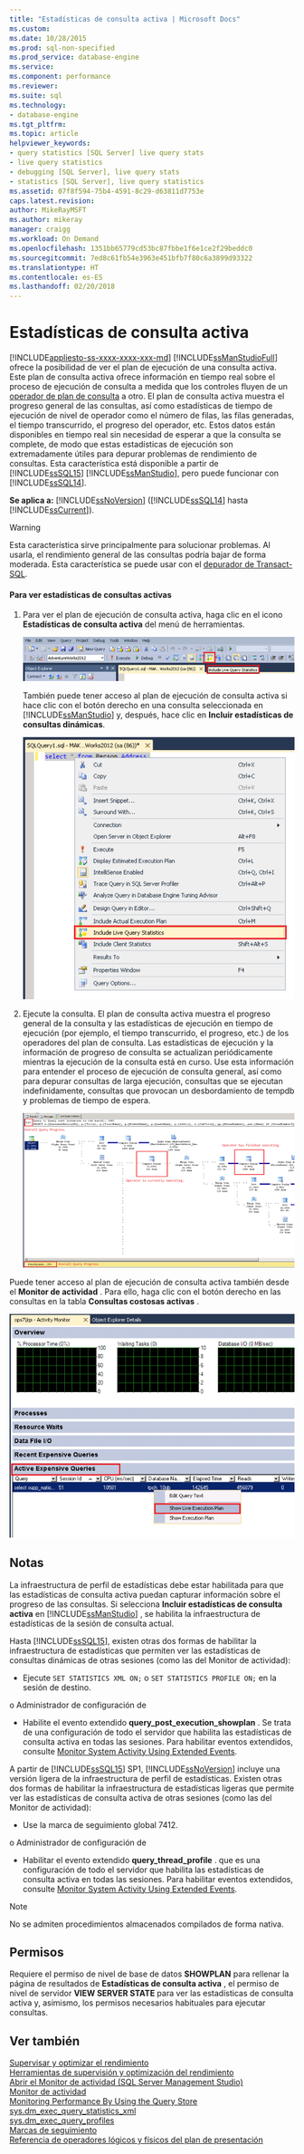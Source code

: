```yaml
---
title: "Estadísticas de consulta activa | Microsoft Docs"
ms.custom: 
ms.date: 10/28/2015
ms.prod: sql-non-specified
ms.prod_service: database-engine
ms.service: 
ms.component: performance
ms.reviewer: 
ms.suite: sql
ms.technology:
- database-engine
ms.tgt_pltfrm: 
ms.topic: article
helpviewer_keywords:
- query statistics [SQL Server] live query stats
- live query statistics
- debugging [SQL Server], live query stats
- statistics [SQL Server], live query statistics
ms.assetid: 07f8f594-75b4-4591-8c29-d63811d7753e
caps.latest.revision: 
author: MikeRayMSFT
ms.author: mikeray
manager: craigg
ms.workload: On Demand
ms.openlocfilehash: 1351bb65779cd53bc87fbbe1f6e1ce2f29beddc0
ms.sourcegitcommit: 7ed8c61fb54e3963e451bfb7f80c6a3899d93322
ms.translationtype: HT
ms.contentlocale: es-ES
ms.lasthandoff: 02/20/2018
---
```

# <a name="live-query-statistics"></a>Estadísticas de consulta activa
[!INCLUDE[appliesto-ss-xxxx-xxxx-xxx-md](../../includes/appliesto-ss-xxxx-xxxx-xxx-md.md)]
  [!INCLUDE[ssManStudioFull](../../includes/ssmanstudiofull-md.md)] ofrece la posibilidad de ver el plan de ejecución de una consulta activa. Este plan de consulta activa ofrece información en tiempo real sobre el proceso de ejecución de consulta a medida que los controles fluyen de un [operador de plan de consulta](../../relational-databases/showplan-logical-and-physical-operators-reference.md) a otro. El plan de consulta activa muestra el progreso general de las consultas, así como estadísticas de tiempo de ejecución de nivel de operador como el número de filas, las filas generadas, el tiempo transcurrido, el progreso del operador, etc. Estos datos están disponibles en tiempo real sin necesidad de esperar a que la consulta se complete, de modo que estas estadísticas de ejecución son extremadamente útiles para depurar problemas de rendimiento de consultas. Esta característica está disponible a partir de [!INCLUDE[ssSQL15](../../includes/sssql15-md.md)] [!INCLUDE[ssManStudio](../../includes/ssmanstudio-md.md)], pero puede funcionar con [!INCLUDE[ssSQL14](../../includes/sssql14-md.md)].  
  
**Se aplica a:** [!INCLUDE[ssNoVersion](../../includes/ssnoversion-md.md)] ([!INCLUDE[ssSQL14](../../includes/sssql14-md.md)] hasta [!INCLUDE[ssCurrent](../../includes/sscurrent-md.md)]).  
  
> [!WARNING]  
> Esta característica sirve principalmente para solucionar problemas. Al usarla, el rendimiento general de las consultas podría bajar de forma moderada. Esta característica se puede usar con el [depurador de Transact-SQL](../../relational-databases/scripting/configure-firewall-rules-before-running-the-tsql-debugger.md).  
  
#### <a name="to-view-live-query-statistics"></a>Para ver estadísticas de consultas activas  
  
1.  Para ver el plan de ejecución de consulta activa, haga clic en el icono **Estadísticas de consulta activa** del menú de herramientas.  
  
     ![Botón Estadísticas de consulta activa en la barra de herramientas](../../relational-databases/performance/media/livequerystatstoolbar.png "Botón Estadísticas de consulta activa en la barra de herramientas")  
  
     También puede tener acceso al plan de ejecución de consulta activa si hace clic con el botón derecho en una consulta seleccionada en [!INCLUDE[ssManStudio](../../includes/ssmanstudio-md.md)] y, después, hace clic en **Incluir estadísticas de consultas dinámicas**.  
  
     ![Botón Estadísticas de consulta activa en el menú emergente](../../relational-databases/performance/media/livequerystatsmenu.png "Botón Estadísticas de consulta activa en el menú emergente")  
  
2.  Ejecute la consulta. El plan de consulta activa muestra el progreso general de la consulta y las estadísticas de ejecución en tiempo de ejecución (por ejemplo, el tiempo transcurrido, el progreso, etc.) de los operadores del plan de consulta. Las estadísticas de ejecución y la información de progreso de consulta se actualizan periódicamente mientras la ejecución de la consulta está en curso. Use esta información para entender el proceso de ejecución de consulta general, así como para depurar consultas de larga ejecución, consultas que se ejecutan indefinidamente, consultas que provocan un desbordamiento de tempdb y problemas de tiempo de espera.  
  
     ![Botón Estadísticas de consulta activa en el plan de presentación](../../relational-databases/performance/media/livequerystatsplan.png "Botón Estadísticas de consulta activa en el plan de presentación")  
  
 Puede tener acceso al plan de ejecución de consulta activa también desde el **Monitor de actividad** . Para ello, haga clic con el botón derecho en las consultas en la tabla **Consultas costosas activas** .  
  
 ![Botón Estadísticas de consulta activa en el Monitor de actividad](../../relational-databases/performance/media/livequerystatsactmon.png "Botón Estadísticas de consulta activa en el Monitor de actividad")  
  
## <a name="remarks"></a>Notas  
 La infraestructura de perfil de estadísticas debe estar habilitada para que las estadísticas de consulta activa puedan capturar información sobre el progreso de las consultas. Si selecciona **Incluir estadísticas de consulta activa** en [!INCLUDE[ssManStudio](../../includes/ssmanstudio-md.md)] , se habilita la infraestructura de estadísticas de la sesión de consulta actual. 
 
Hasta [!INCLUDE[ssSQL15](../../includes/sssql15-md.md)], existen otras dos formas de habilitar la infraestructura de estadísticas que permiten ver las estadísticas de consultas dinámicas de otras sesiones (como las del Monitor de actividad):  
  
-   Ejecute `SET STATISTICS XML ON;` o `SET STATISTICS PROFILE ON;` en la sesión de destino.  
  
 o Administrador de configuración de  
  
-   Habilite el evento extendido **query_post_execution_showplan** . Se trata de una configuración de todo el servidor que habilita las estadísticas de consulta activa en todas las sesiones. Para habilitar eventos extendidos, consulte [Monitor System Activity Using Extended Events](../../relational-databases/extended-events/monitor-system-activity-using-extended-events.md).  

A partir de [!INCLUDE[ssSQL15](../../includes/sssql15-md.md)] SP1, [!INCLUDE[ssNoVersion](../../includes/ssnoversion-md.md)] incluye una versión ligera de la infraestructura de perfil de estadísticas. Existen otras dos formas de habilitar la infraestructura de estadísticas ligeras que permite ver las estadísticas de consulta activa de otras sesiones (como las del Monitor de actividad):

-   Use la marca de seguimiento global 7412.  
  
 o Administrador de configuración de  
  
-   Habilitar el evento extendido **query_thread_profile** . que es una configuración de todo el servidor que habilita las estadísticas de consulta activa en todas las sesiones. Para habilitar eventos extendidos, consulte [Monitor System Activity Using Extended Events](../../relational-databases/extended-events/monitor-system-activity-using-extended-events.md).
  
 > [!NOTE]
 > No se admiten procedimientos almacenados compilados de forma nativa.  
  
## <a name="permissions"></a>Permisos  
 Requiere el permiso de nivel de base de datos **SHOWPLAN** para rellenar la página de resultados de **Estadísticas de consulta activa** , el permiso de nivel de servidor **VIEW SERVER STATE** para ver las estadísticas de consulta activa y, asimismo, los permisos necesarios habituales para ejecutar consultas.  
  
## <a name="see-also"></a>Ver también  
 [Supervisar y optimizar el rendimiento](../../relational-databases/performance/monitor-and-tune-for-performance.md)     
 [Herramientas de supervisión y optimización del rendimiento](../../relational-databases/performance/performance-monitoring-and-tuning-tools.md)     
 [Abrir el Monitor de actividad &#40;SQL Server Management Studio&#41;](../../relational-databases/performance-monitor/open-activity-monitor-sql-server-management-studio.md)     
 [Monitor de actividad](../../relational-databases/performance-monitor/activity-monitor.md)     
 [Monitoring Performance By Using the Query Store](../../relational-databases/performance/monitoring-performance-by-using-the-query-store.md)     
 [sys.dm_exec_query_statistics_xml](../../relational-databases/system-dynamic-management-views/sys-dm-exec-query-statistics-xml-transact-sql.md)     
 [sys.dm_exec_query_profiles](../../relational-databases/system-dynamic-management-views/sys-dm-exec-query-profiles-transact-sql.md)     
 [Marcas de seguimiento](../../t-sql/database-console-commands/dbcc-traceon-trace-flags-transact-sql.md)    
 [Referencia de operadores lógicos y físicos del plan de presentación](../../relational-databases/showplan-logical-and-physical-operators-reference.md)
